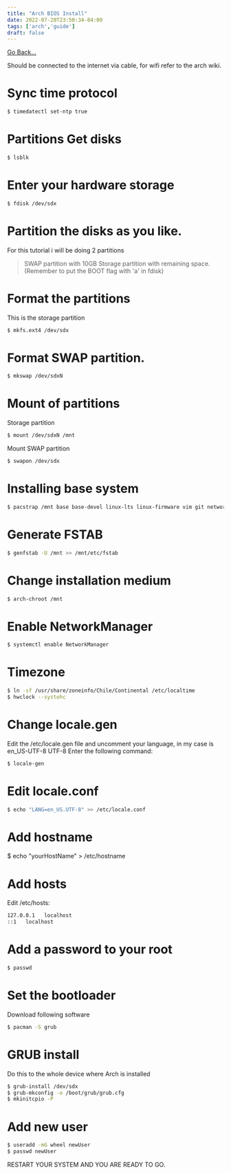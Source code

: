 ```yaml
---
title: "Arch BIOS Install"
date: 2022-07-20T23:50:34-04:00
tags: ['arch','guide']
draft: false
---
```


[Go Back...](/guides)

Should be connected to the internet via cable, for wifi refer to the arch wiki.

# Sync time protocol

```sh
$ timedatectl set-ntp true
```

# Partitions Get disks

```sh
$ lsblk
```

# Enter your hardware storage

```sh
$ fdisk /dev/sdx
```

# Partition the disks as you like.
For this tutorial i will be doing 2 partitions

> SWAP partition with 10GB
> Storage partition with remaining space. (Remember to put the BOOT flag with 'a' in fdisk)

# Format the partitions
This is the storage partition
```sh
$ mkfs.ext4 /dev/sdx
```

# Format SWAP partition.
```sh
$ mkswap /dev/sdxN
```

# Mount of partitions
Storage partition
```sh
$ mount /dev/sdxN /mnt
```

Mount SWAP partition
```sh
$ swapon /dev/sdx
```

# Installing base system
```sh
$ pacstrap /mnt base base-devel linux-lts linux-firmware vim git networkmanager
```
# Generate FSTAB
```sh
$ genfstab -U /mnt >> /mnt/etc/fstab
```

# Change installation medium
```sh
$ arch-chroot /mnt
```

# Enable NetworkManager
```sh
$ systemctl enable NetworkManager
```

# Timezone
```sh
$ ln -sf /usr/share/zoneinfo/Chile/Continental /etc/localtime
$ hwclock --systohc
```

# Change locale.gen
Edit the /etc/locale.gen file and uncomment your language, in my case is
en_US-UTF-8 UTF-8
Enter the following command:
```sh
$ locale-gen
```

# Edit locale.conf
```sh
$ echo "LANG=en_US.UTF-8" >> /etc/locale.conf
```

# Add hostname

$ echo "yourHostName" > /etc/hostname

# Add hosts
Edit /etc/hosts:
```sh
127.0.0.1   localhost
::1   localhost
```

# Add a password to your root
```sh
$ passwd
```

# Set the bootloader
Download following software
```sh
$ pacman -S grub
```

# GRUB install
Do this to the whole device where Arch is installed

```sh
$ grub-install /dev/sdx
$ grub-mkconfig -o /boot/grub/grub.cfg
$ mkinitcpio -P
```

# Add new user
```sh
$ useradd -mG wheel newUser
$ passwd newUser
```

RESTART YOUR SYSTEM AND YOU ARE READY TO GO.
